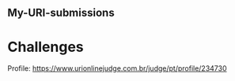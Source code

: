 ## My-URI-submissions
# Challenges
Profile: https://www.urionlinejudge.com.br/judge/pt/profile/234730

